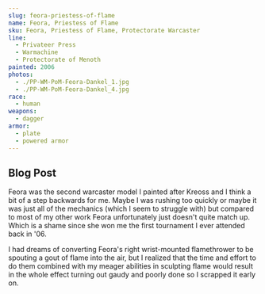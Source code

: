 ```yaml
---
slug: feora-priestess-of-flame
name: Feora, Priestess of Flame
sku: Feora, Priestess of Flame, Protectorate Warcaster
line:
  - Privateer Press
  - Warmachine
  - Protectorate of Menoth
painted: 2006
photos:
  - ./PP-WM-PoM-Feora-Dankel_1.jpg
  - ./PP-WM-PoM-Feora-Dankel_4.jpg
race:
  - human
weapons:
  - dagger
armor:
  - plate
  - powered armor
---
```


## Blog Post

Feora was the second warcaster model I painted after Kreoss and I think a bit of a step backwards for me. Maybe I was rushing too quickly or maybe it was just all of the mechanics (which I seem to struggle with) but compared to most of my other work Feora unfortunately just doesn't quite match up. Which is a shame since she won me the first tournament I ever attended back in '06.

I had dreams of converting Feora's right wrist-mounted flamethrower to be spouting a gout of flame into the air, but I realized that the time and effort to do them combined with my meager abilities in sculpting flame would result in the whole effect turning out gaudy and poorly done so I scrapped it early on.
